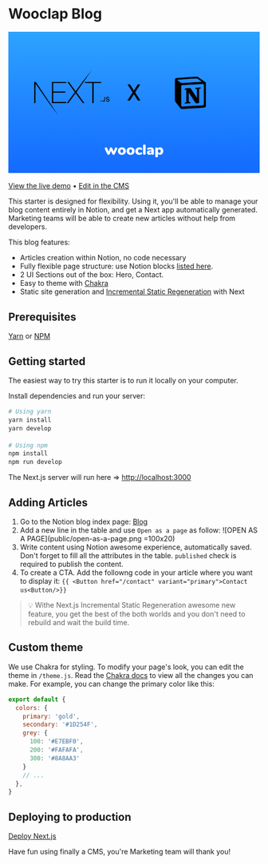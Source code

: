 # Wooclap Blog

![HERO](public/hero.png)

[View the live demo](https://blog-wooclap.vercel.app/en/blog) • [Edit in the CMS](https://www.notion.so/arnaudjnn/d0aa40bcd23249c7a772aeaea62abdd0?v=f5d37922782e44fbaa232836e99456df)

This starter is designed for flexibility. Using it, you'll be able to manage your blog content entirely in Notion, and get a Next app automatically generated. Marketing teams will be able to create new articles without help from developers.

This blog features:

- Articles creation within Notion, no code necessary
- Fully flexible page structure: use Notion blocks [listed here](https://github.com/splitbee/react-notion#supported-blocks).
- 2 UI Sections out of the box: Hero, Contact.
- Easy to theme with [Chakra](https://next.chakra-ui.com/)
- Static site generation and [Incremental Static Regeneration](https://nextjs.org/docs/basic-features/data-fetching#incremental-static-regeneration) with Next

## Prerequisites

[Yarn](https://yarnpkg.com/en/) or [NPM](https://nodejs.org/)

## Getting started

The easiest way to try this starter is to run it locally on your computer.

Install dependencies and run your server:

```bash
# Using yarn
yarn install
yarn develop

# Using npm
npm install
npm run develop
```

The Next.js server will run here => [http://localhost:3000](http://localhost:3000)

## Adding Articles

1. Go to the Notion blog index page: [Blog](https://www.notion.so/arnaudjnn/d0aa40bcd23249c7a772aeaea62abdd0?v=f5d37922782e44fbaa232836e99456df)
2. Add a new line in the table and use ```Open as a page``` as follow:
![OPEN AS A PAGE](public/open-as-a-page.png =100x20)
3. Write content using Notion awesome experience, automatically saved. Don't forget to fill all the attributes in the table. ```published``` check is required to publish the content.
4. To create a CTA. Add the followng code in your article where you want to display it:
```{{ <Button href="/contact" variant="primary">Contact us<Button/>}}```

> 💡 Withe Next.js Incremental Static Regeneration awesome new feature, you get the best of the both worlds and you don't need to rebuild and wait the build time.

## Custom theme

We use Chakra for styling. To modify your page's look, you can edit the theme in `/theme.js`. Read the [Chakra docs](https://next.chakra-ui.com/docs/theming/theme) to view all the changes you can make. For example, you can change the primary color like this:

```jsx
export default {
  colors: {
    primary: 'gold',
    secondary: '#1D254F',
    grey: {
      100: '#E7EBF0',
      200: '#FAFAFA',
      300: '#8A8AA3'
    }
    // ...
  },
}
```
## Deploying to production

[Deploy Next.js](https://nextjs.org/docs/deployment)

Have fun using finally a CMS, you're Marketing team will thank you!
